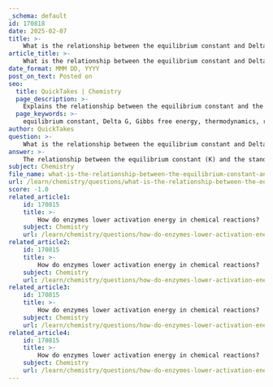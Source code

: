 ```yaml
---
_schema: default
id: 170818
date: 2025-02-07
title: >-
    What is the relationship between the equilibrium constant and Delta G in chemical reactions?
article_title: >-
    What is the relationship between the equilibrium constant and Delta G in chemical reactions?
date_format: MMM DD, YYYY
post_on_text: Posted on
seo:
  title: QuickTakes | Chemistry
  page_description: >-
    Explains the relationship between the equilibrium constant and the standard Gibbs free energy change in chemical reactions, illustrating their impact on reaction spontaneity.
  page_keywords: >-
    equilibrium constant, Delta G, Gibbs free energy, thermodynamics, reaction spontaneity, standard Gibbs free energy change, K, chemical reactions, spontaneity prediction, products vs reactants
author: QuickTakes
question: >-
    What is the relationship between the equilibrium constant and Delta G in chemical reactions?
answer: >-
    The relationship between the equilibrium constant (K) and the standard Gibbs free energy change (ΔG°) in chemical reactions is a fundamental concept in thermodynamics. This relationship is expressed by the equation:\n\n$$\n\Delta G^\circ = -RT \ln K\n$$\n\nWhere:\n- $ \Delta G^\circ $ is the standard Gibbs free energy change,\n- $ R $ is the universal gas constant (approximately 8.314 J/(mol·K)),\n- $ T $ is the absolute temperature in Kelvin,\n- $ K $ is the equilibrium constant of the reaction.\n\n### Explanation of the Relationship:\n\n1. **Equilibrium Constant (K)**: The equilibrium constant is a dimensionless number that reflects the ratio of the concentrations of products to reactants at equilibrium. It is defined as:\n   $$\n   K = \frac{[products]}{[reactants]}\n   $$\n\n2. **Gibbs Free Energy Change (ΔG°)**: The Gibbs free energy change indicates the spontaneity of a reaction. A negative ΔG° value suggests that the reaction is spontaneous under standard conditions, while a positive ΔG° indicates that the reaction is non-spontaneous and requires energy input.\n\n3. **Interpreting the Equation**:\n   - If $ K > 1 $: The reaction favors the formation of products at equilibrium, leading to a negative ΔG° (spontaneous reaction).\n   - If $ K < 1 $: The reaction favors the reactants, resulting in a positive ΔG° (non-spontaneous reaction).\n   - If $ K = 1 $: The system is at equilibrium, and ΔG° is zero.\n\n### Practical Implications:\nThis relationship allows chemists to predict the favorability of reactions based on their equilibrium constants. For example, if a reaction has a high equilibrium constant, it indicates that the products are favored, and thus the reaction is likely to occur spontaneously.\n\nIn summary, the equilibrium constant and ΔG° are intrinsically linked, providing valuable insights into the thermodynamics of chemical reactions and their spontaneity.
subject: Chemistry
file_name: what-is-the-relationship-between-the-equilibrium-constant-and-delta-g-in-chemical-reactions.md
url: /learn/chemistry/questions/what-is-the-relationship-between-the-equilibrium-constant-and-delta-g-in-chemical-reactions
score: -1.0
related_article1:
    id: 170815
    title: >-
        How do enzymes lower activation energy in chemical reactions?
    subject: Chemistry
    url: /learn/chemistry/questions/how-do-enzymes-lower-activation-energy-in-chemical-reactions
related_article2:
    id: 170815
    title: >-
        How do enzymes lower activation energy in chemical reactions?
    subject: Chemistry
    url: /learn/chemistry/questions/how-do-enzymes-lower-activation-energy-in-chemical-reactions
related_article3:
    id: 170815
    title: >-
        How do enzymes lower activation energy in chemical reactions?
    subject: Chemistry
    url: /learn/chemistry/questions/how-do-enzymes-lower-activation-energy-in-chemical-reactions
related_article4:
    id: 170815
    title: >-
        How do enzymes lower activation energy in chemical reactions?
    subject: Chemistry
    url: /learn/chemistry/questions/how-do-enzymes-lower-activation-energy-in-chemical-reactions
---
```


&nbsp;